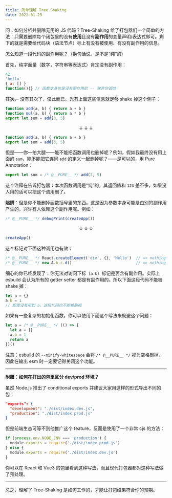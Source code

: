 ```yaml
---
title: 简单理解 Tree Shaking
date: 2022-01-25
---
```


问：如何分析并删除无用的 JS 代码？Tree-Shaking 给了打包器们一个简单的方法：只需要删除每个闭包里的没有**使用**且没有**副作用**的变量声明/表达式即可。剩下的就是需要给代码块（语法节点）标上有没有被使用、有没有副作用的信息。

怎么知道一段代码的副作用呢？<span class="half-shrink-left">（</span>换句话说，是不是<q>纯</q>的）

首先，纯字面量（数字，字符串等表达式）肯定没有副作用：

```js
42
'hello'
{ a: [] }
function(){} // 函数本身也是没有副作用的 -- 除非你调他
```

~~其次，~~ 没有其次了，仅此而已。光有上面这些信息就足够 shake 掉这个例子：

```js
function add(a, b) { return a + b }
function mul(a, b) { return a * b }
export let sum = add(3, 5)
```

<p align=center>&darr; &darr; &darr;</p>

```js
function add(a, b) { return a + b }
export let sum = add(3, 5)
```

但是——你一拍大腿——能不能把函数调用也删掉呢？例如，假如我最终没有用上面的 `sum`，能不能把它连同 `add` 的定义一起删掉呢？——是可以的，用 Pure Annotation：

```js
export let sum = /* @__PURE__ */ add(3, 5)
```

这个注释在告诉打包器：本次函数调用是<q>纯</q>的，其返回值和 `123` 差不多，如果没人用的话可以把这个调用删了。

**陷阱**：但是你不能删掉函数括号里的东西。这是因为参数本身可能是由别的副作用产生的，兴许有人依赖这个副作用呢。例如：

```js
/* @__PURE__ */ debugPrint(createApp())
```

<p align=center>&darr; &darr; &darr;</p>

```js
createApp()
```

这个标记对下面这种调用也有效：

```js
/* @__PURE__ */ React.createElement('div', {}, 'Hello')  // => nothing
/* @__PURE__ */ new A.b.c.d()                            // => nothing
```

细心的你已经发现了：你无法对访问下标（`a.b`）标记是否含有副作用。实际上 esbuild 会认为所有的 getter setter 都是有副作用的。所以下面这段代码不能被 shake 掉：

```js
let a = {}
a.b = 1
// 即使没有用到 a，这段代码也不能被删掉
```

如果有一些复杂的初始化函数，你可以使用下面这个写法来规避这个问题：

```js
let a = /* @__PURE__ */ (() => {
  let a = {}
  a.b = 1
  return a
})()
```

注意：esbuild 的 `--minify-whitespace` 会将 `/* @__PURE__ */` 视为空格删掉，因此在输出 esm 时一定要记得关闭这个功能。

- - -

**附赠：如何在打出的包里区分 dev/prod 环境？**

虽然 Node.js 推出了 conditional exports 并建议大家用这样的形式导出不同的包：

```json
"exports": {
  "development": "./dist/index.dev.js",
  "production": "./dist/index.prod.js"
}
```

但是前端生态可等不到他推广这个 feature，反而是使用了一个非常 cjs 的方法：

```js
if (process.env.NODE_ENV === 'production') {
  module.exports = require('./dist/index.prod.js')
} else {
  module.exports = require('./dist/index.dev.js')
}
```

你可以在 React 和 Vue3 的包里看到这种写法，而且现代打包器都对这种写法做了预处理。

- - -

总之，理解了 Tree-Shaking 是如何工作的，才能让打包结果符合你的预期。
